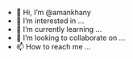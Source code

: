 - 👋 Hi, I’m @amankhany
- 👀 I’m interested in ...
- 🌱 I’m currently learning ...
- 💞️ I’m looking to collaborate on ...
- 📫 How to reach me ...

<!---
amankhany/amankhany is a ✨ special ✨ repository because its `README.md` (this file) appears on your GitHub profile.
You can click the Preview link to take a look at your changes.
--->
